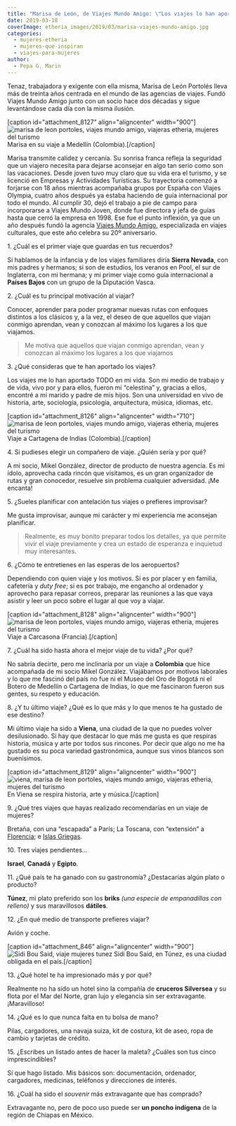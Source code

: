 ```yaml
---
title: "Marisa de León, de Viajes Mundo Amigo: \"Los viajes lo han aportado todo a mi vida\""
date: 2019-03-18
coverImage: etheria_images/2019/03/marisa-viajes-mundo-amigo.jpg
categories: 
  - mujeres-etheria
  - mujeres-que-inspiran
  - viajes-para-mujeres
author: 
  - Pepa G. Marin
---
```


Tenaz, trabajadora y exigente con ella misma, Marisa de León Portolés lleva más de 
treinta años centrada en el mundo de las agencias de viajes. Fundó Viajes Mundo Amigo 
junto con un socio hace dos décadas y sigue levantándose cada día con la misma ilusión. 

\[caption id="attachment\_8127" align="aligncenter" width="900"\]![marisa de leon portoles, viajes mundo amigo, viajeras etheria, mujeres del turismo](etheria_images/2019/03/viajes-mundo-amigo-medellin-botero.jpg "Marisa en su viaje a Medellín (Colombia).") Marisa en su viaje a Medellín (Colombia).\[/caption\]

Marisa transmite calidez y cercanía. Su sonrisa franca refleja la seguridad que un viajero necesita para dejarse aconsejar en algo tan serio como son las vacaciones. Desde joven tuvo muy claro que su vida era el turismo, y se licenció en Empresas y Actividades Turísticas. Su trayectoria comenzó a forjarse con 18 años mientras acompañaba grupos por España con Viajes Olympia, cuatro años después ya estaba haciendo de guía internacional por todo el mundo. Al cumplir 30, dejó el trabajo a pie de campo para incorporarse a Viajes Mundo Joven, donde fue directora y jefa de guías hasta que cerró la empresa en 1998. Ese fue el punto inflexión, ya que un año después fundó la agencia [Viajes Mundo Amigo](https://www.mundoamigo.es/), especializada en viajes culturales, que este año celebra su 20º aniversario.

1\. ¿Cuál es el primer viaje que guardas en tus recuerdos? 

Si hablamos de la infancia y de los viajes familiares diría **Sierra Nevada**, con mis padres y hermanos; si son de estudios, los veranos en Pool, el sur de Inglaterra, con mi hermana; y mi primer viaje como guía internacional a **Países Bajos** con un grupo de la Diputación Vasca.

2\. ¿Cuál es tu principal motivación al viajar? 

Conocer, aprender para poder programar nuevas rutas con enfoques distintos a los clásicos y, a la vez, el deseo de que aquellos que viajan conmigo aprendan, vean y conozcan al máximo los lugares a los que viajamos.

> Me motiva que aquellos que viajan conmigo aprendan, vean y conozcan al máximo los 
> lugares a los que viajamos 

3\. ¿Qué consideras que te han aportado los viajes? 

Los viajes me lo han aportado TODO en mi vida. Son mi medio de trabajo y de vida, vivo por y para ellos, fueron mi “celestina” y, gracias a ellos, encontré a mi marido y padre de mis hijos. Son una universidad en vivo de historia, arte, sociología, psicología, arquitectura, música, idiomas, etc.

\[caption id="attachment\_8126" align="aligncenter" width="710"\]![marisa de leon portoles, viajes mundo amigo, viajeras etheria, mujeres del turismo](etheria_images/2019/03/viajes-mundo-amigo-cartagena-indias.jpg "Viaje a Cartagena de Indias (Colombia).") Viaje a Cartagena de Indias (Colombia).\[/caption\]

4\. Si pudieses elegir un compañero de viaje. ¿Quién sería y por qué? 

A mi socio, Mikel González, director de producto de nuestra agencia. Es mi ídolo, aprovecha cada rincón que visitamos, es un gran organizador de rutas y gran conocedor, resuelve sin problema cualquier adversidad. ¡Me encanta!

5\. ¿Sueles planificar con antelación tus viajes o prefieres improvisar? 

Me gusta improvisar, aunque mi carácter y mi experiencia me aconsejan planificar.

> Realmente, es muy bonito preparar todos los detalles, ya que permite vivir el viaje 
> previamente y crea un estado de esperanza e inquietud muy interesantes. 

6\. ¿Cómo te entretienes en las esperas de los aeropuertos? 

Dependiendo con quien viaje y los motivos. Si es por placer y en familia, cafetería y _duty free_; si es por trabajo, me engancho al ordenador y aprovecho para repasar correos, preparar las reuniones a las que vaya asistir y leer un poco sobre el lugar al que voy a viajar.

\[caption id="attachment\_8128" align="aligncenter" width="900"\]![marisa de leon portoles, viajes mundo amigo, viajeras etheria, mujeres del turismo](etheria_images/2019/03/marisa-viajes-mundo-amigo-Carcasone.jpg "Viaje a Carcasona (Francia).") Viaje a Carcasona (Francia).\[/caption\]

7\. ¿Cuál ha sido hasta ahora el mejor viaje de tu vida? ¿Por qué? 

No sabría decirte, pero me inclinaría por un viaje a **Colombia** que hice acompañada de mi socio Mikel González. Viajábamos por motivos laborales y lo que me fascinó del país no fue ni el Museo del Oro de Bogotá ni el Botero de Medellín o Cartagena de Indias, lo que me fascinaron fueron sus gentes, su respeto y educación.

8\. ¿Y tu último viaje? ¿Qué es lo que más y lo que menos te ha gustado de ese destino? 

Mi último viaje ha sido a **Viena**, una ciudad de la que no puedes volver desilusionado. Si hay que destacar lo que más me gusta es que respiras historia, música y arte por todos sus rincones. Por decir que algo no me ha gustado es su poca variedad gastronómica, aunque sus vinos blancos son buenísimos.

\[caption id="attachment\_8129" align="aligncenter" width="900"\]![viena, marisa de leon portoles, viajes mundo amigo, viajeras etheria, mujeres del turismo](etheria_images/2019/03/mujeres-etheria-viena.jpg "En Viena se respira historia, arte y música.") En Viena se respira historia, arte y música.\[/caption\]

9\. ¿Qué tres viajes que hayas realizado recomendarías en un viaje de mujeres? 

Bretaña, con una “escapada” a París; La Toscana, con “extensión” a [Florencia](https://etheriamagazine.com/2018/05/16/48-horas-en-florencia/); e [Islas Griegas](https://etheriamagazine.com/2019/01/03/que-visitar-crucero-por-islas-griegas/).

10\. Tres viajes pendientes… 

**Israel**, **Canadá** y **Egipto**.

11\. ¿Qué país te ha ganado con su gastronomía? ¿Destacarías algún plato o producto? 

**Túnez**, mi plato preferido son los **briks** _(una especie de empanadillas con relleno)_ y sus maravillosos **dátiles**.

12\. ¿En qué medio de transporte prefieres viajar? 

Avión y coche.

\[caption id="attachment\_846" align="aligncenter" width="900"\]![Sidi Bou Said, viaje mujeres tunez](etheria_images/2018/05/Sidi-Bou-Said-Tunez-e1552387102944.jpg "Sidi Bou Said, en Túnez, es una ciudad obligada en el país.") Sidi Bou Said, en Túnez, es una ciudad obligada en el país.\[/caption\]

13\. ¿Qué hotel te ha impresionado más y por qué? 

Realmente no ha sido un hotel sino la compañía de **cruceros Silversea** y su flota por el Mar del Norte, gran lujo y elegancia sin ser extravagante. ¡Maravilloso!

14\. ¿Qué es lo que nunca falta en tu bolsa de mano? 

Pilas, cargadores, una navaja suiza, kit de costura, kit de aseo, ropa de cambio y tarjetas de crédito.

15\. ¿Escribes un listado antes de hacer la maleta? ¿Cuáles son tus cinco 
imprescindibles? 

Sí que hago listado. Mis básicos son: documentación, ordenador, cargadores, medicinas, teléfonos y direcciones de interés.

16\. ¿Cuál ha sido el _souvenir_ más extravagante que has comprado? 

Extravagante no, pero de poco uso puede ser **un poncho indígena** de la región de Chiapas en México.
